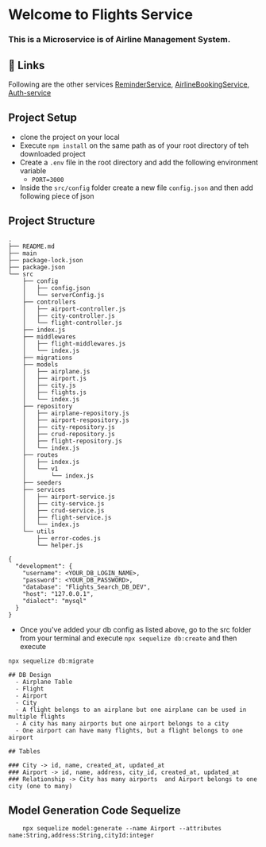 # Welcome to Flights Service
### This is a Microservice is of Airline Management System.

## 🔗 Links
Following are the other services [ReminderService](https://github.com/aryan-bhokare/ReminderService), [AirlineBookingService](https://github.com/aryan-bhokare/AirlineBookingService), [Auth-service](https://github.com/aryan-bhokare/Auth-service)

## Project Setup
- clone the project on your local
- Execute `npm install` on the same path as of your root directory of teh downloaded project
- Create a `.env` file in the root directory and add the following environment variable
    - `PORT=3000`
- Inside the `src/config` folder create a new file `config.json` and then add following piece of json

## Project Structure

```
.
├── README.md
├── main
├── package-lock.json
├── package.json
└── src
    ├── config
    │   ├── config.json
    │   └── serverConfig.js
    ├── controllers
    │   ├── airport-controller.js
    │   ├── city-controller.js
    │   └── flight-controller.js
    ├── index.js
    ├── middlewares
    │   ├── flight-middlewares.js
    │   └── index.js
    ├── migrations
    ├── models
    │   ├── airplane.js
    │   ├── airport.js
    │   ├── city.js
    │   ├── flights.js
    │   └── index.js
    ├── repository
    │   ├── airplane-repository.js
    │   ├── airport-respository.js
    │   ├── city-repository.js
    │   ├── crud-repository.js
    │   ├── flight-repository.js
    │   └── index.js
    ├── routes
    │   ├── index.js
    │   └── v1
    │       └── index.js
    ├── seeders
    ├── services
    │   ├── airport-service.js
    │   ├── city-service.js
    │   ├── crud-service.js
    │   ├── flight-service.js
    │   └── index.js
    └── utils
        ├── error-codes.js
        └── helper.js

```

```
{
  "development": {
    "username": <YOUR_DB_LOGIN_NAME>,
    "password": <YOUR_DB_PASSWORD>,
    "database": "Flights_Search_DB_DEV",
    "host": "127.0.0.1",
    "dialect": "mysql"
  }
}

```
- Once you've added your db config as listed above, go to the src folder from your terminal and execute `npx sequelize db:create`
and then execute

`npx sequelize db:migrate`

```
## DB Design
  - Airplane Table
  - Flight
  - Airport
  - City 
  - A flight belongs to an airplane but one airplane can be used in multiple flights
  - A city has many airports but one airport belongs to a city
  - One airport can have many flights, but a flight belongs to one airport

## Tables

### City -> id, name, created_at, updated_at
### Airport -> id, name, address, city_id, created_at, updated_at
### Relationship -> City has many airports  and Airport belongs to one city (one to many)

```

## Model Generation Code Sequelize
```
    npx sequelize model:generate --name Airport --attributes name:String,address:String,cityId:integer
```
